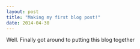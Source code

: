 ```yaml
---
layout: post
title: "Making my first blog post!"
date: 2014-04-30
---
```


Well. Finally got around to putting this blog together
